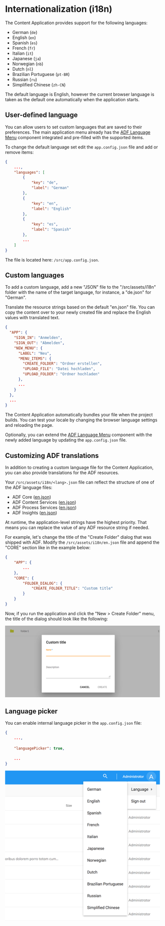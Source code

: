 ---
---

# Internationalization (i18n)

The Content Application provides support for the following languages:

- German (`de`)
- English (`en`)
- Spanish (`es`)
- French (`fr`)
- Italian (`it`)
- Japanese (`ja`)
- Norwegian (`nb`)
- Dutch (`nl`)
- Brazilian Portuguese (`pt-BR`)
- Russian (`ru`)
- Simplified Chinese (`zh-CN`)

The default language is English, however the current browser language is taken as the default one automatically when the application starts.

## User-defined language

You can allow users to set custom languages that are saved to their preferences.
The main application menu already has the [ADF Language Menu](https://github.com/Alfresco/alfresco-ng2-components/blob/master/docs/core/language-menu.component.md) component integrated and pre-filled with the supported items.

To change the default language set edit the `app.config.json` file and add or remove items:

```json
{
    ...,
    "languages": [
        {
            "key": "de",
            "label": "German"
        },
        {
            "key": "en",
            "label": "English"
        },
        {
            "key": "es",
            "label": "Spanish"
        },
        ...
    ]
}
```

The file is located here: `/src/app.config.json`.

## Custom languages

To add a custom language, add a new "JSON" file to the "/src/assets/i18n" folder
with the name of the target language, for instance, a "de.json" for "German".

Translate the resource strings based on the default "en.json" file.
You can copy the content over to your newly created file and replace the English values with translated text.

```json
{
  "APP": {
    "SIGN_IN": "Anmelden",
    "SIGN_OUT": "Abmelden",
    "NEW_MENU": {
      "LABEL": "Neu",
      "MENU_ITEMS": {
        "CREATE_FOLDER": "Ordner erstellen",
        "UPLOAD_FILE": "Datei hochladen",
        "UPLOAD_FOLDER": "Ordner hochladen"
      },
      ...
    }
  },
  ...
}
```

The Content Application automatically bundles your file when the project builds.
You can test your locale by changing the browser language settings and reloading the page.

Optionally, you can extend the [ADF Language Menu](https://github.com/Alfresco/alfresco-ng2-components/blob/master/docs/core/language-menu.component.md) component with the newly added language by updating the `app.config.json` file.

## Customizing ADF translations

In addition to creating a custom language file for the Content Application,
you can also provide translations for the ADF resources.

Your `/src/assets/i18n/<lang>.json` file can reflect the structure of one of the ADF language files:

- ADF Core ([en.json](https://github.com/Alfresco/alfresco-ng2-components/blob/master/lib/core/i18n/en.json))
- ADF Content Services ([en.json](https://github.com/Alfresco/alfresco-ng2-components/blob/master/lib/content-services/i18n/en.json))
- ADF Process Services ([en.json](https://github.com/Alfresco/alfresco-ng2-components/blob/master/lib/process-services/i18n/en.json))
- ADF Insights ([en.json](https://github.com/Alfresco/alfresco-ng2-components/blob/master/lib/insights/i18n/en.json))

At runtime, the application-level strings have the highest priority.
That means you can replace the value of any ADF resource string if needed.

For example, let's change the title of the "Create Folder" dialog that was shipped with ADF.
Modify the `/src/assets/i18n/en.json` file and append the "CORE" section like in the example below:

```json
{
    "APP": {
        ...
    },
    "CORE": {
        "FOLDER_DIALOG": {
            "CREATE_FOLDER_TITLE": "Custom title"
        }
    }
}
```

Now, if you run the application and click the "New > Create Folder" menu,
the title of the dialog should look like the following:

![](../images/aca-i18n-01.png)

## Language picker

You can enable internal language picker in the `app.config.json` file:

```json
{
    ...,

    "languagePicker": true,

    ...
}
```

![](../images/aca-i18n-02.png)
